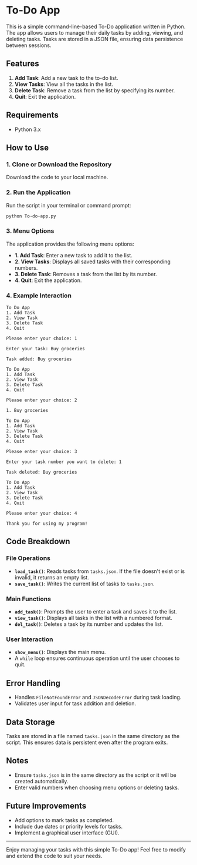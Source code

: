 # To-Do App

This is a simple command-line-based To-Do application written in Python. The app allows users to manage their daily tasks by adding, viewing, and deleting tasks. Tasks are stored in a JSON file, ensuring data persistence between sessions.

## Features

1. **Add Task**: Add a new task to the to-do list.
2. **View Tasks**: View all the tasks in the list.
3. **Delete Task**: Remove a task from the list by specifying its number.
4. **Quit**: Exit the application.

## Requirements

- Python 3.x

## How to Use

### 1. Clone or Download the Repository

Download the code to your local machine.

### 2. Run the Application

Run the script in your terminal or command prompt:

```bash
python To-do-app.py
```

### 3. Menu Options

The application provides the following menu options:

- **1. Add Task**: Enter a new task to add it to the list.
- **2. View Tasks**: Displays all saved tasks with their corresponding numbers.
- **3. Delete Task**: Removes a task from the list by its number.
- **4. Quit**: Exit the application.

### 4. Example Interaction

```plaintext
To Do App
1. Add Task
2. View Task
3. Delete Task
4. Quit

Please enter your choice: 1

Enter your task: Buy groceries

Task added: Buy groceries

To Do App
1. Add Task
2. View Task
3. Delete Task
4. Quit

Please enter your choice: 2

1. Buy groceries

To Do App
1. Add Task
2. View Task
3. Delete Task
4. Quit

Please enter your choice: 3

Enter your task number you want to delete: 1

Task deleted: Buy groceries

To Do App
1. Add Task
2. View Task
3. Delete Task
4. Quit

Please enter your choice: 4

Thank you for using my program!
```

## Code Breakdown

### File Operations

- **`load_task()`**: Reads tasks from `tasks.json`. If the file doesn't exist or is invalid, it returns an empty list.
- **`save_task()`**: Writes the current list of tasks to `tasks.json`.

### Main Functions

- **`add_task()`**: Prompts the user to enter a task and saves it to the list.
- **`view_task()`**: Displays all tasks in the list with a numbered format.
- **`del_task()`**: Deletes a task by its number and updates the list.

### User Interaction

- **`show_menu()`**: Displays the main menu.
- A `while` loop ensures continuous operation until the user chooses to quit.

## Error Handling

- Handles `FileNotFoundError` and `JSONDecodeError` during task loading.
- Validates user input for task addition and deletion.

## Data Storage

Tasks are stored in a file named `tasks.json` in the same directory as the script. This ensures data is persistent even after the program exits.

## Notes

- Ensure `tasks.json` is in the same directory as the script or it will be created automatically.
- Enter valid numbers when choosing menu options or deleting tasks.

## Future Improvements

- Add options to mark tasks as completed.
- Include due dates or priority levels for tasks.
- Implement a graphical user interface (GUI).

---

Enjoy managing your tasks with this simple To-Do app! Feel free to modify and extend the code to suit your needs.
